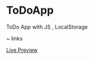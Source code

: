 # ToDoApp
ToDo App with JS , LocalStorage



~ links

<a href="https://fuadpro.github.io/projects/todoapp/" target="_blank">Live Preview</a><br>
